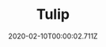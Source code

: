 ---
templateKey: blog-post
title: Tulip
type: flower
description: The most popular spring flower. Has a very faint sweet smell
featuredpost: false
date: 2020-02-10T00:00:02.711Z
featuredimage: /img/Tulip.png
sellPrice: 30
tags:
  - Spring
  - edible
  - Evelyn
  - flower
---